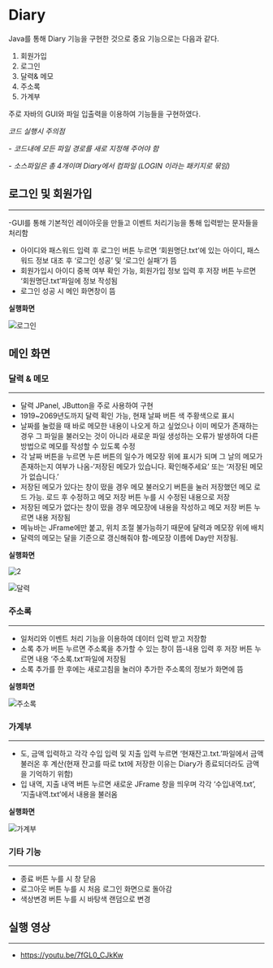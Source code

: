 # Diary

Java를 통해 Diary 기능을 구현한 것으로 중요 기능으로는 다음과 같다.

1. 회원가입 
2. 로그인
3. 달력& 메모 
4. 주소록
5. 가계부

주로 자바의 GUI와 파일 입출력을 이용하여 기능들을 구현하였다.


*코드 실행시 주의점*

*- 코드내에 모든 파일 경로를 새로 지정해 주어야 함*

*- 소스파일은 총 4개이며 Diary에서 컴파일 (LOGIN 이라는 패키지로 묶임)*


## 로그인 및 회원가입
___________________________________________________________________________________________________________________________________

-GUI를 통해 기본적인 레이아웃을 만들고 이벤트 처리기능을 통해 입력받는 문자들을 처리함
- 아이디와 패스워드 입력 후 로그인 버튼 누르면 ‘회원명단.txt’에 있는 아이디, 패스워드 정보 대조 후 ‘로그인 성공’ 및 ‘로그인 실패’가 뜸
- 회원가입시 아이디 중복 여부 확인 가능, 회원가입 정보 입력 후 저장 버튼 누르면 ‘회원명단.txt’파일에 정보 작성됨
- 로그인 성공 시 메인 화면창이 뜸

**실행화면**

![로그인](https://user-images.githubusercontent.com/58460122/70142149-f0186180-16db-11ea-8665-05bcc7010ecf.png)


## 메인 화면
### 달력 & 메모
___________________________________________________________________________________________________________________________________

- 달력 JPanel, JButton을 주로 사용하여 구현 
-	1919~2069년도까지 달력 확인 가능, 현재 날짜 버튼 색 주황색으로 표시
- 날짜를 눌렀을 때 바로 메모한 내용이 나오게 하고 싶었으나 이미 메모가 존재하는 경우 그 파일을 불러오는 것이 아니라 새로운 파일 생성하는 오류가 발생하여 다른 방법으로 메모를 작성할 수 있도록 수정
-	각 날짜 버튼을 누르면 누른 버튼의 일수가 메모장 위에 표시가 되며 그 날의 메모가 존재하는지 여부가 나옴-‘저장된 메모가 있습니다. 확인해주세요’ 또는 ‘저장된 메모가 없습니다.’
- 저장된 메모가 있다는 창이 떴을 경우 메모 불러오기 버튼을 눌러 저장했던 메모 로드 가능. 로드 후 수정하고 메모 저장 버튼 누를 시 수정된 내용으로 저장
-	저장된 메모가 없다는 창이 떴을 경우 메모장에 내용을 작성하고 메모 저장 버튼 누르면 내용 저장됨
-	메뉴바는 JFrame에만 붙고, 위치 조절 불가능하기 때문에 달력과 메모장 위에 배치
-	달력의 메모는 달을 기준으로 갱신해줘야 함-메모장 이름에 Day만 저장됨.

**실행화면**

![2](https://user-images.githubusercontent.com/58460122/70141656-e17d7a80-16da-11ea-86aa-eab3bcd40e22.png)

![달력](https://user-images.githubusercontent.com/58460122/70142150-f1498e80-16db-11ea-9c7f-8c96c1fe4c23.png)


### 주소록
___________________________________________________________________________________________________________________________________

- 일처리와 이벤트 처리 기능을 이용하여 데이터 입력 받고 저장함
- 소록 추가 버튼 누르면 주소록을 추가할 수 있는 창이 뜸-내용 입력 후 저장 버튼 누르면 내용 ‘주소록.txt’파일에 저장됨
- 소록 추가를 한 후에는 새로고침을 눌러야 추가한 주소록의 정보가 화면에 뜸

**실행화면**

![주소록](https://user-images.githubusercontent.com/58460122/70142152-f27abb80-16db-11ea-8e70-d854f4712e48.png)

### 가계부
___________________________________________________________________________________________________________________________________

- 도, 금액 입력하고 각각 수입 입력 및 지출 입력 누르면 ‘현재잔고.txt.’파일에서 금액 불러온 후 계산(현재 잔고를 따로 txt에 저장한 이유는 Diary가 종료되더라도 금액을 기억하기 위함)
- 입 내역, 지출 내역 버튼 누르면 새로운 JFrame 창을 띄우며 각각 ‘수입내역.txt’, ‘지출내역.txt’에서 내용을 불러옴

**실행화면**

![가계부](https://user-images.githubusercontent.com/58460122/70142153-f3135200-16db-11ea-9228-0a4aaa6e92df.png)

### 기타 기능
___________________________________________________________________________________________________________________________________

- 종료 버튼 누를 시 창 닫음
- 로그아웃 버튼 누를 시 처음 로그인 화면으로 돌아감
- 색상변경 버튼 누를 시 바탕색 랜덤으로 변경

## 실행 영상
___________________________________________________________________________________________________________________________________

- https://youtu.be/7fGL0_CJkKw
